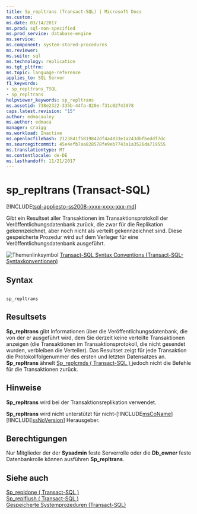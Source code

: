 ```yaml
---
title: Sp_repltrans (Transact-SQL) | Microsoft Docs
ms.custom: 
ms.date: 03/14/2017
ms.prod: sql-non-specified
ms.prod_service: database-engine
ms.service: 
ms.component: system-stored-procedures
ms.reviewer: 
ms.suite: sql
ms.technology: replication
ms.tgt_pltfrm: 
ms.topic: language-reference
applies_to: SQL Server
f1_keywords:
- sp_repltrans_TSQL
- sp_repltrans
helpviewer_keywords: sp_repltrans
ms.assetid: 738e2322-335b-44fa-820e-f31c02743978
caps.latest.revision: "15"
author: edmacauley
ms.author: edmaca
manager: craigg
ms.workload: Inactive
ms.openlocfilehash: 2123841f5819842df4a4833e1a243dbfbeddf7dc
ms.sourcegitcommit: 45e4efb7aa828578fe9eb7743a1a3526da719555
ms.translationtype: MT
ms.contentlocale: de-DE
ms.lasthandoff: 11/21/2017
---
```

# <a name="sprepltrans-transact-sql"></a>sp_repltrans (Transact-SQL)
[!INCLUDE[tsql-appliesto-ss2008-xxxx-xxxx-xxx-md](../../includes/tsql-appliesto-ss2008-xxxx-xxxx-xxx-md.md)]

  Gibt ein Resultset aller Transaktionen im Transaktionsprotokoll der Veröffentlichungsdatenbank zurück, die zwar für die Replikation gekennzeichnet, aber noch nicht als verteilt gekennzeichnet sind. Diese gespeicherte Prozedur wird auf dem Verleger für eine Veröffentlichungsdatenbank ausgeführt.  
  
 ![Themenlinksymbol](../../database-engine/configure-windows/media/topic-link.gif "Topic link icon") [Transact-SQL Syntax Conventions (Transact-SQL-Syntaxkonventionen)](../../t-sql/language-elements/transact-sql-syntax-conventions-transact-sql.md)  
  
## <a name="syntax"></a>Syntax  
  
```  
  
sp_repltrans  
```  
  
## <a name="result-sets"></a>Resultsets  
 **Sp_repltrans** gibt Informationen über die Veröffentlichungsdatenbank, die von der er ausgeführt wird, dem Sie derzeit keine verteilte Transaktionen anzeigen (die Transaktionen im Transaktionsprotokoll, die nicht gesendet wurden, verbleiben die Verteiler). Das Resultset zeigt für jede Transaktion die Protokollfolgenummer des ersten und letzten Datensatzes an. **Sp_repltrans** ähnelt [Sp_replcmds &#40; Transact-SQL &#41; ](../../relational-databases/system-stored-procedures/sp-replcmds-transact-sql.md) jedoch nicht die Befehle für die Transaktionen zurück.  
  
## <a name="remarks"></a>Hinweise  
 **Sp_repltrans** wird bei der Transaktionsreplikation verwendet.  
  
 **Sp_repltrans** wird nicht unterstützt für nicht-[!INCLUDE[msCoName](../../includes/msconame-md.md)] [!INCLUDE[ssNoVersion](../../includes/ssnoversion-md.md)] Herausgeber.  
  
## <a name="permissions"></a>Berechtigungen  
 Nur Mitglieder der der **Sysadmin** feste Serverrolle oder die **Db_owner** feste Datenbankrolle können ausführen **Sp_repltrans**.  
  
## <a name="see-also"></a>Siehe auch  
 [Sp_repldone &#40; Transact-SQL &#41;](../../relational-databases/system-stored-procedures/sp-repldone-transact-sql.md)   
 [Sp_replflush &#40; Transact-SQL &#41;](../../relational-databases/system-stored-procedures/sp-replflush-transact-sql.md)   
 [Gespeicherte Systemprozeduren &#40;Transact-SQL&#41;](../../relational-databases/system-stored-procedures/system-stored-procedures-transact-sql.md)  
  
  
